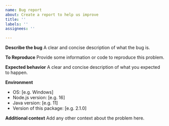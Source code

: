 ```yaml
---
name: Bug report
about: Create a report to help us improve
title: ''
labels: ''
assignees: ''

---
```


**Describe the bug**
A clear and concise description of what the bug is.

**To Reproduce**
Provide some information or code to reproduce this problem.

**Expected behavior**
A clear and concise description of what you expected to happen.

**Environment**
 - OS: [e.g. Windows]
 - Node.js version: [e.g. 16]
 - Java version: [e.g. 11]
 - Version of this package: [e.g. 2.1.0]

**Additional context**
Add any other context about the problem here.
